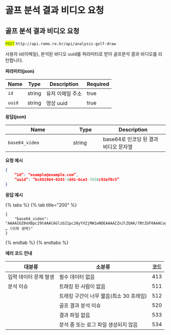 # 골프 분석 결과 비디오 요청

## 골프 분석 결과 비디오 요청

<mark style="color:green;">`POST`</mark> `http://api.remo.re.kr/api/analysis-golf-draw`

사용자 id(이메일), 분석된 비디오 uuid를 파라미터로 받아 골프분석 결과 비디오를 리턴합니다.

**파라미터(json)**

<table><thead><tr><th>Name</th><th>Type</th><th>Description</th><th data-type="checkbox">Required</th></tr></thead><tbody><tr><td><code>id</code></td><td>string</td><td>유저 이메일 주소</td><td>true</td></tr><tr><td><code>uuid</code></td><td>string</td><td>영상 uuid</td><td>true</td></tr></tbody></table>

**응답(json)**

<table><thead><tr><th width="189">Name</th><th width="78">Type</th><th>Description</th></tr></thead><tbody><tr><td><code>base64_video</code></td><td>string</td><td>base64로 인코딩 된 결과 비디오 문자열</td></tr></tbody></table>

**요청 예시**

```json
{
    “id”: “example@example.com”,
    “uuid”: “bc692864-0243-4d41-bce3-7658c92ef0c5”
}
```

**응답 예시**

{% tabs %}
{% tab title="200" %}
```
{
    "base64_video": "AAAAIGZ0eXBpc29tAAACAGlzb21pc28yYXZjMW1wNDEAAAAIZnJlZQAK/7BtZGF0AAACugYF … (이하 생략)"
}
```
{% endtab %}
{% endtabs %}

**에러 코드 안내**

| 대분류          | 소분류                      | 코드  |
| ------------ | ------------------------ | --- |
| 입력 데이터 문제 발생 | 필수 데이터 없음                | 413 |
| 분석 이슈        | 트래킹 된 사람이 없음             | 511 |
|              | 트래킹 구간이 너무 짧음(최소 30 프레임) | 512 |
|              | 골프 결과 분석 이슈              | 520 |
|              | 결과 파일 없음                 | 533 |
|              | 분석 중 또는 로그 파일 생성되지 않음    | 534 |
